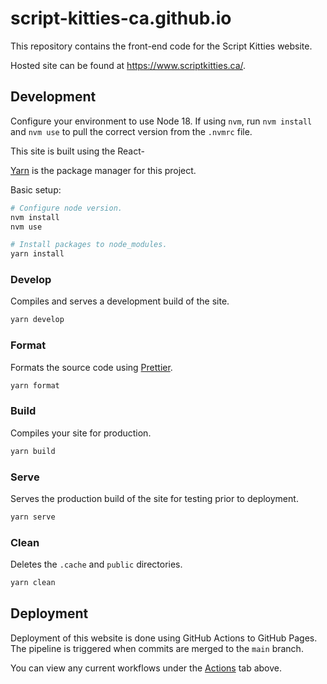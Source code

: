 # script-kitties-ca.github.io
This repository contains the front-end code for the Script Kitties website.

Hosted site can be found at https://www.scriptkitties.ca/.

## Development
Configure your environment to use Node 18. If using `nvm`, run `nvm install` and `nvm use` to pull the correct version from the `.nvmrc` file.

This site is built using the React-

[Yarn](https://yarnpkg.com/) is the package manager for this project.

Basic setup:
```sh
# Configure node version.
nvm install
nvm use

# Install packages to node_modules.
yarn install
```

### Develop
Compiles and serves a development build of the site.
```sh
yarn develop
```

### Format
Formats the source code using [Prettier](https://prettier.io/).
```sh
yarn format
```

### Build
Compiles your site for production.
```sh
yarn build
```

### Serve
Serves the production build of the site for testing prior to deployment.
```sh
yarn serve
```

### Clean
Deletes the `.cache` and `public` directories.
```sh
yarn clean
```

## Deployment
Deployment of this website is done using GitHub Actions to GitHub Pages. The pipeline is triggered when commits are merged to the `main` branch.

You can view any current workflows under the [Actions](https://github.com/Script-Kitties-CA/script-kitties-ca.github.io/actions) tab above.
